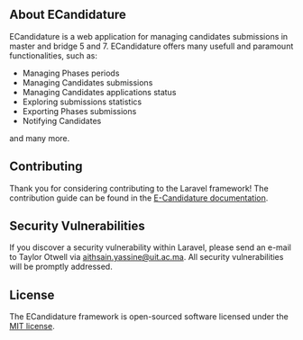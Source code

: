 ## About ECandidature
ECandidature is a web application for managing candidates submissions in master and bridge 5 and 7.
ECandidature offers many usefull and paramount functionalities, such as:

- Managing Phases periods
- Managing Candidates submissions
- Managing Candidates applications status
- Exploring submissions statistics
- Exporting Phases submissions
- Notifying Candidates

and many more.

## Contributing

Thank you for considering contributing to the Laravel framework! The contribution guide can be found in the [E-Candidature documentation](#).

## Security Vulnerabilities

If you discover a security vulnerability within Laravel, please send an e-mail to Taylor Otwell via [aithsain.yassine@uit.ac.ma](mailto:aithsain.yassine@uit.ac.ma). All security vulnerabilities will be promptly addressed.

## License

The ECandidature framework is open-sourced software licensed under the [MIT license](https://opensource.org/licenses/MIT).
